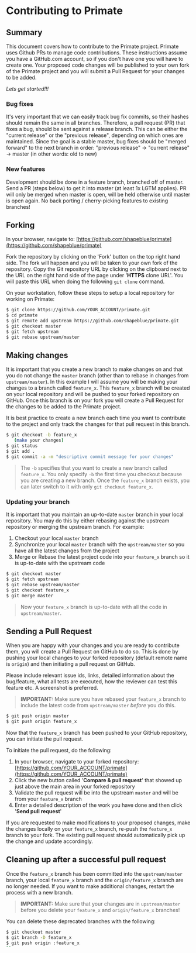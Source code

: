 # Contributing to Primate

## Summary

This document covers how to contribute to the Primate project. Primate uses Github PRs to manage code contributions. 
These instructions assume you have a GitHub.com account, so if you don't have one you will have to create one.
Your proposed code changes will be published to your own fork of the Primate project and you will submit a Pull Request for your changes to be added.

*Lets get started!!!*

### Bug fixes

It's very important that we can easily track bug fix commits, so their hashes should remain the same in all branches. 
Therefore, a pull request (PR) that fixes a bug, should be sent against a release branch. 
This can be either the "current release" or the "previous release", depending on which ones are maintained. 
Since the goal is a stable master, bug fixes should be "merged forward" to the next branch in order: "previous release" -> "current release" -> master (in other words: old to new)

### New features

Development should be done in a feature branch, branched off of master. 
Send a PR (steps below) to get it into master (at least 1x LGTM applies). 
PR will only be merged when master is open, will be held otherwise until master is open again. 
No back porting / cherry-picking features to existing branches!

## Forking

In your browser, navigate to: [https://github.com/shapeblue/primate](https://github.com/shapeblue/primate)

Fork the repository by clicking on the 'Fork' button on the top right hand side.
The fork will happen and you will be taken to your own fork of the repository.
Copy the Git repository URL by clicking on the clipboard next to the URL on the right hand side of the page under '**HTTPS** clone URL'.  You will paste this URL when doing the following `git clone` command.

On your workstation, follow these steps to setup a local repository for working on Primate:

``` bash
$ git clone https://github.com/YOUR_ACCOUNT/primate.git
$ cd primate
$ git remote add upstream https://github.com/shapeblue/primate.git
$ git checkout master
$ git fetch upstream
$ git rebase upstream/master
```

## Making changes


It is important that you create a new branch to make changes on and that you do not change the `master` branch (other than to rebase in changes from `upstream/master`). In this example I will assume you will be making your changes to a branch called `feature_x`.
This `feature_x` branch will be created on your local repository and will be pushed to your forked repository on GitHub. Once this branch is on your fork you will create a Pull Request for the changes to be added to the Primate project.

It is best practice to create a new branch each time you want to contribute to the project and only track the changes for that pull request in this branch.

``` bash
$ git checkout -b feature_x
   (make your changes)
$ git status
$ git add .
$ git commit -a -m "descriptive commit message for your changes"
```

> The `-b` specifies that you want to create a new branch called `feature_x`.  You only specify `-b` the first time you checkout because you are creating a new branch.  Once the `feature_x` branch exists, you can later switch to it with only `git checkout feature_x`.


### Updating your branch

It is important that you maintain an up-to-date `master` branch in your local repository. You may do this by either rebasing against the upstream repository or merging the upstream branch.
For example:

1. Checkout your local `master` branch
2. Synchronize your local `master` branch with the `upstream/master` so you have all the latest changes from the project
3. Merge or Rebase the latest project code into your `feature_x` branch so it is up-to-date with the upstream code

``` bash
$ git checkout master
$ git fetch upstream
$ git rebase upstream/master
$ git checkout feature_x
$ git merge master
```

> Now your `feature_x` branch is up-to-date with all the code in `upstream/master`.


## Sending a Pull Request

When you are happy with your changes and you are ready to contribute them, you will create a Pull Request on GitHub to do so.
This is done by pushing your local changes to your forked repository (default remote name is `origin`) and then initiating a pull request on GitHub.

Please include relevant issue ids, links, detailed information about the bug/feature, what all tests are executed, how the reviewer can test this feature etc. A screenshot is preferred.

> **IMPORTANT:** Make sure you have rebased your `feature_x` branch to include the latest code from `upstream/master` _before_ you do this.

``` bash
$ git push origin master
$ git push origin feature_x
```

Now that the `feature_x` branch has been pushed to your GitHub repository, you can initiate the pull request.  

To initiate the pull request, do the following:

1. In your browser, navigate to your forked repository: [https://github.com/YOUR_ACCOUNT/primate](https://github.com/YOUR_ACCOUNT/primate)
2. Click the new button called '**Compare & pull request**' that showed up just above the main area in your forked repository
3. Validate the pull request will be into the upstream `master` and will be from your `feature_x` branch
4. Enter a detailed description of the work you have done and then click '**Send pull request**'

If you are requested to make modifications to your proposed changes, make the changes locally on your `feature_x` branch, re-push the `feature_x` branch to your fork.  The existing pull request should automatically pick up the change and update accordingly.


Cleaning up after a successful pull request
-------------------------------------------

Once the `feature_x` branch has been committed into the `upstream/master` branch, your local `feature_x` branch and the `origin/feature_x` branch are no longer needed.  If you want to make additional changes, restart the process with a new branch.

> **IMPORTANT:** Make sure that your changes are in `upstream/master` before you delete your `feature_x` and `origin/feature_x` branches!

You can delete these deprecated branches with the following:

``` bash
$ git checkout master
$ git branch -D feature_x
$ git push origin :feature_x
``
